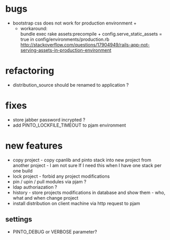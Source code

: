 # bugs
- bootstrap css does not work for production environment +
	- workaround:  
	bundle exec rake assets:precompile + config.serve_static_assets = true in config/environments/production.rb 
	http://stackoverflow.com/questions/17904949/rails-app-not-serving-assets-in-production-environment

# refactoring
- distribution_source should be renamed to application ?

# fixes
- store jabber password incrypted ? 
- add PINTO_LOCKFILE_TIMEOUT to pjam environment 

# new features
- copy project - copy cpanlib and pinto stack into new project from another project - I am not sure If I need this when I have one stack per one build
- lock project - forbid any project modifications
- pin / upin / pull modules via pjam  ?
- ldap authoriazation ?
- history - store projects modifications in database and show them - who, what and when change project
- install distribution on client machine via http request to pjam

## settings
- PINTO_DEBUG or VERBOSE parameter?


